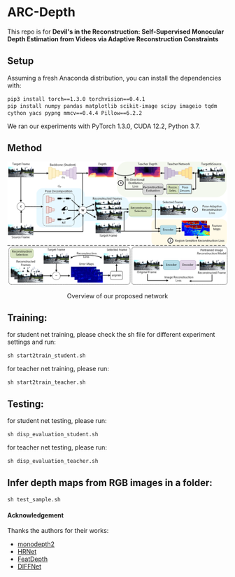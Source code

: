 # ARC-Depth

This repo is for **Devil's in the Reconstruction: Self-Supervised Monocular Depth Estimation from Videos via Adaptive Reconstruction Constraints**

## Setup
Assuming a fresh Anaconda distribution, you can install the dependencies with:
```
pip3 install torch==1.3.0 torchvision==0.4.1
pip install numpy pandas matplotlib scikit-image scipy imageio tqdm cython yacs pypng mmcv==0.4.4 Pillow==6.2.2
```
We ran our experiments with PyTorch 1.3.0, CUDA 12.2, Python 3.7.
<!-- ## Comparing with others
![](images/table1.png) -->

## Method
<p align="center">
  <img src="images/overview.png" alt="overviewpng" width="800" />
</p>
<p align="center">Overview of our proposed network</p>

## Training:

for student net training, please check the sh file for different experiment settings and run:
```
sh start2train_student.sh
```


for teacher net training, please run:
```
sh start2train_teacher.sh
```

## Testing:

for student net testing, please run:
```
sh disp_evaluation_student.sh
```


for teacher net testing, please run:
```
sh disp_evaluation_teacher.sh
```

## Infer depth maps from RGB images in a folder:

```
sh test_sample.sh
```

#### Acknowledgement
 Thanks the authors for their works:
 - [monodepth2](https://github.com/nianticlabs/monodepth2)
 - [HRNet](https://github.com/HRNet/HRNet-Semantic-Segmentation)
 - [FeatDepth](https://github.com/sconlyshootery/FeatDepth)
 - [DIFFNet](https://github.com/brandleyzhou/DIFFNet)

<!-- ## Citation

If this codebase or our method helps your research, please cite: -->
